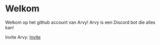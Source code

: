 # Welkom
Welkom op het github account van Arvy!
Arvy is een Discord bot die alles kan!

Invite Arvy: <a href="https://discord.com/oauth2/authorize?client_id=830972355718152192&permissions=4294967287&scope=bot" target="_blank">Invite</a>
